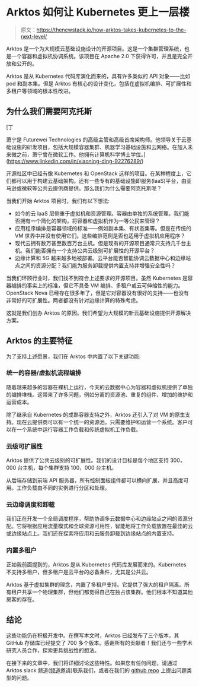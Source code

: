 # Arktos 如何让 Kubernetes 更上一层楼

> 原文：<https://thenewstack.io/how-arktos-takes-kubernetes-to-the-next-level/>

Arktos 是一个为大规模云基础设施设计的开源项目。这是一个集群管理系统，也是一个容器和虚拟机协调系统。该项目在 Apache 2.0 下获得许可，并且是完全开放和公开的。

Arktos 是从 Kubernetes 代码库演化而来的，具有许多类似的 API 对象——比如 pod 和副本集。但是 Arktos 有核心的设计变化，包括在虚拟机编排、可扩展性和多租户等领域的根本性改进。

## 为什么我们需要阿克托斯

 [丁

萧宁是 Futurewei Technologies 的高级主管和高级首席架构师。他领导关于云基础设施的研发项目，包括大规模容器集群、机器学习基础设施和云网络。在加入未来微之前，萧宁曾在微软工作。他拥有计算机科学博士学位。](https://www.linkedin.com/in/xiaoning-ding-92276289/) 

开源社区中已经有像 Kubernetes 和 OpenStack 这样的项目。在某种程度上，它们都可以用于构建云基础架构。还有一些专有的基础设施即服务(IaaS)平台，由亚马逊或微软等公共云提供商提供。那么我们为什么需要阿克托斯呢？

当我们开始 Arktos 项目时，我们有以下想法:

*   如今的云 IaaS 层侧重于虚拟机和资源管理。容器由单独的系统管理。我们能否拥有一个简化的架构，将容器和虚拟机作为一等公民来管理？
*   应用程序编排是容器领域的标准——例如副本集、有状态集等。但是在传统的 VM 世界中并没有使用它们。这些编排范例是否也适用于虚拟机应用程序？
*   现代云拥有数万甚至数百万台主机。但是现有的开源项目通常只支持几千台主机。我们能否拥有一个支持公共云级别可扩展性的开源平台？
*   边缘计算和 5G 越来越多地被部署。云平台能否智能协调云数据中心和边缘站点之间的资源分配？我们能为服务卸载提供内置支持并增强安全性吗？

当我们环顾行业时，我们找不到符合上述要求的开源项目。虽然 Kubernetes 是容器编排的事实上的标准，但它不具备 VM 编排、多租户或云可伸缩性的能力。OpenStack Nova 已经存在很多年了，但是它对容器没有很好的支持——也没有非常好的可扩展性。两者都没有针对边缘计算的特殊考虑。

这就是我们创办 Arktos 的原因。我们希望为大规模的新云基础设施提供开源解决方案。

## Arktos 的主要特征

为了支持上述愿景，我们在 Arktos 中内置了以下关键功能:

### 统一的容器/虚拟机流程编排

随着越来越多的容器在裸机上运行，今天的云数据中心为容器和虚拟机提供了单独的编排堆栈。这带来了许多问题，例如分离的资源池、重复的组件、增加的维护和运营成本。

除了继承自 Kubernetes 的成熟容器支持之外，Arktos 还引入了对 VM 的原生支持。现在云提供商可以有一个统一的资源池，只需要维护和运营一个系统。客户可以在一个系统中运行容器工作负载和传统虚拟机工作负载。

### 云级可扩展性

Arktos 提供了公共云级别的可扩展性。我们的设计目标是每个地区支持 300，000 台主机，每个集群支持 100，000 台主机。

从后端存储到前端 API 服务器，所有控制面板组件都可以横向扩展，并且高度可用。工作负载由不同的实例进行分区和处理。

### 云边缘调度和卸载

我们正在开发一个全局调度程序，帮助协调多云数据中心和边缘站点之间的资源分配。它将根据应用流量模式和全球资源可用性，智能地将工作负载放置在最佳的云或边缘站点上。我们还在探索将应用和云服务卸载到边缘站点的内置支持。

### 内置多租户

正如我前面提到的，Arktos 是从 Kubernetes 代码库发展而来的。Kubernetes 不支持多租户，但多租户是云平台的必备条件，尤其是公共云。

Arktos 基于虚拟集群的理念，内置了多租户支持。它提供了强大的租户隔离。所有租户共享一个物理集群，但他们都觉得自己在独占该集群。他们根本不知道其他房客的存在。

## 结论

这些功能仍在积极开发中。在撰写本文时，Arktos 已经发布了三个版本，其 GitHub 存储库已经提交了 700 多个版本。感谢所有的贡献者！我们还与一些学术研究人员合作，探索更具挑战性的想法。

在接下来的文章中，我们将详细讨论这些特性。如果您有任何问题，请通过 Arktos slack 频道([频道](https://join.slack.com/t/arktosworkspace/shared_invite/zt-cmak5gjq-rBxX4vX2TGMyNeU~jzAMLQ)邀请)联系我们，或者在我们的 [github repo](https://github.com/futurewei-cloud/arktos) 上提出问题类型的问题。

<svg xmlns:xlink="http://www.w3.org/1999/xlink" viewBox="0 0 68 31" version="1.1"><title>Group</title> <desc>Created with Sketch.</desc></svg>